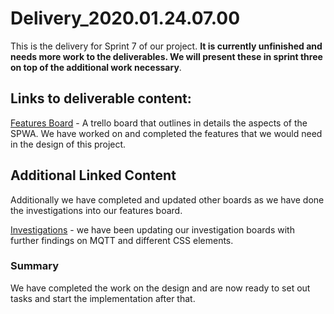 ﻿# Delivery_2020.01.24.07.00

This is the delivery for Sprint 7 of our project. **It is currently unfinished and needs more work to the deliverables. We will present these in sprint three on top of the additional work necessary**. 

## Links to deliverable content:
[Features Board](https://trello.com/b/TnI2w7yA/features) - A trello board that outlines in details the aspects of the SPWA. We have worked on and completed the features that we would need in the design of this project.

## Additional Linked Content
Additionally we have completed and updated other boards as we have done the investigations into our features board.

[Investigations](https://trello.com/b/OISN7iJA/investigations) - we have been updating our investigation boards with further findings on MQTT and different CSS elements.

### Summary
We have completed the work on the design and are now ready to set out tasks and start the implementation after that.

